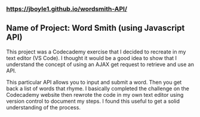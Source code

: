### https://jboyle1.github.io/wordsmith-API/

## Name of Project: Word Smith (using Javascript API)

This project was a Codecademy exercise that I decided to recreate in my text editor (VS Code). I thought it would be a good idea to show that I understand the concept of using an AJAX get request to retrieve and use an API. 

This particular API allows you to input and submit a word. Then you get back a list of words that rhyme. I basically completed the challenge on the Codecademy website then rewrote the code in my own text editor using version control to document my steps. I found this useful to get a solid understanding of the process.
